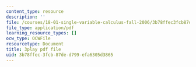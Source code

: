 ```yaml
---
content_type: resource
description: ''
file: /courses/18-01-single-variable-calculus-fall-2006/3b78ffec3fcb87ded799efa6305d3865_R9a_NHXrBcg.pdf
file_type: application/pdf
learning_resource_types: []
ocw_type: OCWFile
resourcetype: Document
title: 3play pdf file
uid: 3b78ffec-3fcb-87de-d799-efa6305d3865
---
```

